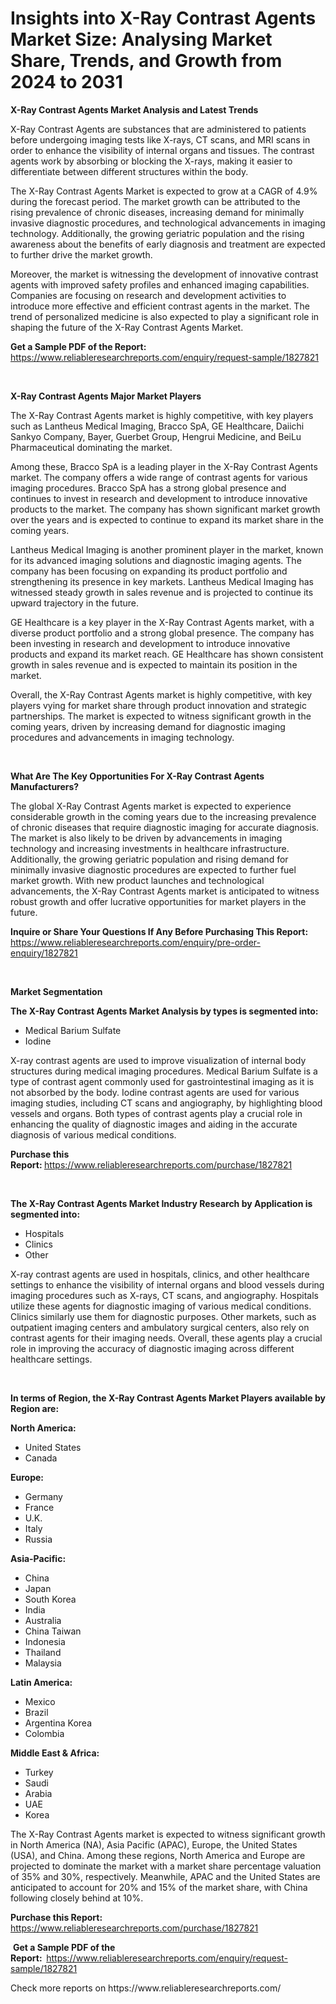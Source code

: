 <p><h1>Insights into X-Ray Contrast Agents Market Size: Analysing Market Share, Trends, and Growth from 2024 to 2031</h1></p><p><strong>X-Ray Contrast Agents Market Analysis and Latest Trends</strong></p>
<p><p>X-Ray Contrast Agents are substances that are administered to patients before undergoing imaging tests like X-rays, CT scans, and MRI scans in order to enhance the visibility of internal organs and tissues. The contrast agents work by absorbing or blocking the X-rays, making it easier to differentiate between different structures within the body.</p><p>The X-Ray Contrast Agents Market is expected to grow at a CAGR of 4.9% during the forecast period. The market growth can be attributed to the rising prevalence of chronic diseases, increasing demand for minimally invasive diagnostic procedures, and technological advancements in imaging technology. Additionally, the growing geriatric population and the rising awareness about the benefits of early diagnosis and treatment are expected to further drive the market growth.</p><p>Moreover, the market is witnessing the development of innovative contrast agents with improved safety profiles and enhanced imaging capabilities. Companies are focusing on research and development activities to introduce more effective and efficient contrast agents in the market. The trend of personalized medicine is also expected to play a significant role in shaping the future of the X-Ray Contrast Agents Market.</p></p>
<p><strong>Get a Sample PDF of the Report:&nbsp;</strong> <a href="https://www.reliableresearchreports.com/enquiry/request-sample/1827821">https://www.reliableresearchreports.com/enquiry/request-sample/1827821</a></p>
<p>&nbsp;</p>
<p><strong>X-Ray Contrast Agents Major Market Players</strong></p>
<p><p>The X-Ray Contrast Agents market is highly competitive, with key players such as Lantheus Medical Imaging, Bracco SpA, GE Healthcare, Daiichi Sankyo Company, Bayer, Guerbet Group, Hengrui Medicine, and BeiLu Pharmaceutical dominating the market. </p><p>Among these, Bracco SpA is a leading player in the X-Ray Contrast Agents market. The company offers a wide range of contrast agents for various imaging procedures. Bracco SpA has a strong global presence and continues to invest in research and development to introduce innovative products to the market. The company has shown significant market growth over the years and is expected to continue to expand its market share in the coming years.</p><p>Lantheus Medical Imaging is another prominent player in the market, known for its advanced imaging solutions and diagnostic imaging agents. The company has been focusing on expanding its product portfolio and strengthening its presence in key markets. Lantheus Medical Imaging has witnessed steady growth in sales revenue and is projected to continue its upward trajectory in the future.</p><p>GE Healthcare is a key player in the X-Ray Contrast Agents market, with a diverse product portfolio and a strong global presence. The company has been investing in research and development to introduce innovative products and expand its market reach. GE Healthcare has shown consistent growth in sales revenue and is expected to maintain its position in the market.</p><p>Overall, the X-Ray Contrast Agents market is highly competitive, with key players vying for market share through product innovation and strategic partnerships. The market is expected to witness significant growth in the coming years, driven by increasing demand for diagnostic imaging procedures and advancements in imaging technology.</p></p>
<p>&nbsp;</p>
<p><strong>What Are The Key Opportunities For X-Ray Contrast Agents Manufacturers?</strong></p>
<p><p>The global X-Ray Contrast Agents market is expected to experience considerable growth in the coming years due to the increasing prevalence of chronic diseases that require diagnostic imaging for accurate diagnosis. The market is also likely to be driven by advancements in imaging technology and increasing investments in healthcare infrastructure. Additionally, the growing geriatric population and rising demand for minimally invasive diagnostic procedures are expected to further fuel market growth. With new product launches and technological advancements, the X-Ray Contrast Agents market is anticipated to witness robust growth and offer lucrative opportunities for market players in the future.</p></p>
<p><strong>Inquire or Share Your Questions If Any Before Purchasing This Report:</strong> <a href="https://www.reliableresearchreports.com/enquiry/pre-order-enquiry/1827821">https://www.reliableresearchreports.com/enquiry/pre-order-enquiry/1827821</a></p>
<p>&nbsp;</p>
<p><strong>Market Segmentation</strong></p>
<p><strong>The X-Ray Contrast Agents Market Analysis by types is segmented into:</strong></p>
<p><ul><li>Medical Barium Sulfate</li><li>Iodine</li></ul></p>
<p><p>X-ray contrast agents are used to improve visualization of internal body structures during medical imaging procedures. Medical Barium Sulfate is a type of contrast agent commonly used for gastrointestinal imaging as it is not absorbed by the body. Iodine contrast agents are used for various imaging studies, including CT scans and angiography, by highlighting blood vessels and organs. Both types of contrast agents play a crucial role in enhancing the quality of diagnostic images and aiding in the accurate diagnosis of various medical conditions.</p></p>
<p><strong>Purchase this Report:&nbsp;</strong><a href="https://www.reliableresearchreports.com/purchase/1827821">https://www.reliableresearchreports.com/purchase/1827821</a></p>
<p>&nbsp;</p>
<p><strong>The X-Ray Contrast Agents Market Industry Research by Application is segmented into:</strong></p>
<p><ul><li>Hospitals</li><li>Clinics</li><li>Other</li></ul></p>
<p><p>X-ray contrast agents are used in hospitals, clinics, and other healthcare settings to enhance the visibility of internal organs and blood vessels during imaging procedures such as X-rays, CT scans, and angiography. Hospitals utilize these agents for diagnostic imaging of various medical conditions. Clinics similarly use them for diagnostic purposes. Other markets, such as outpatient imaging centers and ambulatory surgical centers, also rely on contrast agents for their imaging needs. Overall, these agents play a crucial role in improving the accuracy of diagnostic imaging across different healthcare settings.</p></p>
<p>&nbsp;</p>
<p><strong>In terms of Region, the X-Ray Contrast Agents Market Players available by Region are:</strong></p>
<p>
    <p> <strong> North America: </strong>
        <ul>
            <li>United States</li>
            <li>Canada</li>
        </ul>
        </p> 
    <p> <strong> Europe: </strong>
        <ul>
            <li>Germany</li>
            <li>France</li>
            <li>U.K.</li>
            <li>Italy</li>
            <li>Russia</li>
        </ul>
        </p> 
    <p> <strong> Asia-Pacific: </strong>
        <ul>
            <li>China</li>
            <li>Japan</li>
            <li>South Korea</li>
            <li>India</li>
            <li>Australia</li>
            <li>China Taiwan</li>
            <li>Indonesia</li>
            <li>Thailand</li>
            <li>Malaysia</li>
        </ul>
        </p> 
    <p> <strong> Latin America: </strong>
        <ul>
            <li>Mexico</li>
            <li>Brazil</li>
            <li>Argentina Korea</li>
            <li>Colombia</li>
        </ul>
        </p> 
    <p> <strong> Middle East & Africa: </strong>
        <ul>
            <li>Turkey</li>
            <li>Saudi</li>
            <li>Arabia</li>
            <li>UAE</li>
            <li>Korea</li>
        </ul>
    </p>
    </p>
<p><p>The X-Ray Contrast Agents market is expected to witness significant growth in North America (NA), Asia Pacific (APAC), Europe, the United States (USA), and China. Among these regions, North America and Europe are projected to dominate the market with a market share percentage valuation of 35% and 30%, respectively. Meanwhile, APAC and the United States are anticipated to account for 20% and 15% of the market share, with China following closely behind at 10%.</p></p>
<p><strong>Purchase this Report: </strong><a href="https://www.reliableresearchreports.com/purchase/1827821">https://www.reliableresearchreports.com/purchase/1827821</a></p>
<p>&nbsp;<strong>Get a Sample PDF of the Report:&nbsp;&nbsp;</strong><a href="https://www.reliableresearchreports.com/enquiry/request-sample/1827821">https://www.reliableresearchreports.com/enquiry/request-sample/1827821</a></p>
<p><strong></strong></p>
<p>Check more reports on https://www.reliableresearchreports.com/</p>